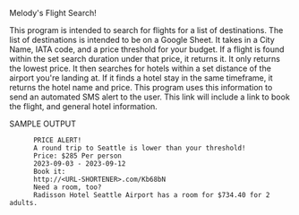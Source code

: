 Melody's Flight Search!


This program is intended to search for flights for a list of destinations.
The list of destinations is intended to be on a Google Sheet.
It takes in a City Name, IATA code, and a price threshold for your budget.
If a flight is found within the set search duration under that price, it returns it.
It only returns the lowest price.
It then searches for hotels within a set distance of the airport you're landing at.
If it finds a hotel stay in the same timeframe, it returns the hotel name and price.
This program uses this information to send an automated SMS alert to the user.
This link will include a link to book the flight, and general hotel information.

SAMPLE OUTPUT

          PRICE ALERT!
          A round trip to Seattle is lower than your threshold!
          Price: $285 Per person
          2023-09-03 - 2023-09-12                            
          Book it:                            
          http://<URL-SHORTENER>.com/Kb68bN
          Need a room, too?
          Radisson Hotel Seattle Airport has a room for $734.40 for 2 adults.

